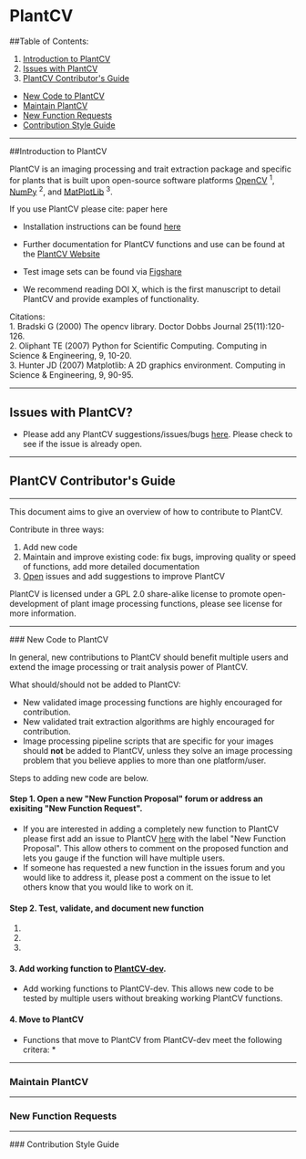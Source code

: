 # PlantCV

##Table of Contents:
1.  [Introduction to PlantCV](#introduction)
1.  [Issues with PlantCV](#issueswithplantcv)  
2.  [PlantCV Contributor's Guide](#plantcvcontributorsguide)  
  *  [New Code to PlantCV](#newcode)  
  *  [Maintain PlantCV](#maintainplantcv)  
  *  [New Function Requests](#newfunctionrequesnts)  
  *  [Contribution Style Guide](#styleguide)

---
##<a id="introduction"></a>Introduction to PlantCV

PlantCV is an imaging processing and trait extraction package and specific for plants
that is built upon open-source software platforms <a href="http://opencv.org/">OpenCV</a> <sup>1</sup>,
<a href="http://www.numpy.org/">NumPy</a> <sup>2</sup>, and <a href="http://matplotlib.org/">MatPlotLib</a> <sup>3</sup>.

<p>If you use PlantCV please cite: paper here</p>

*  Installation instructions can be found [here](http://plantcv.danforthcenter.org/pages/documentation/function_docs/installation.html)

*  Further documentation for PlantCV functions and use can be found at the [PlantCV Website](http://plantcv.danforthcenter.org/pages/documentation/)

*  Test image sets can be found via [Figshare](http://figshare.com/account/projects/3081)

*  We recommend reading DOI X, which is the first manuscript to detail PlantCV and provide examples of functionality.

<p>Citations:<br>
  1. Bradski G (2000) The opencv library. Doctor Dobbs Journal 25(11):120-126.<br>
  2. Oliphant TE (2007) Python for Scientific Computing. Computing in Science & Engineering, 9, 10-20.<br>
  3. Hunter JD (2007) Matplotlib: A 2D graphics environment. Computing in Science & Engineering, 9, 90-95.</p>

___

## <a id="issueswithplantcv"></a>Issues with PlantCV?

  * Please add any PlantCV suggestions/issues/bugs [here](https://github.com/danforthcenter/plantcv/issues). Please check to see if the issue is already open.  

---

## <a id="plantcvcontributorsguide"></a>PlantCV Contributor's Guide

___

This document aims to give an overview of how to contribute to PlantCV.

Contribute in three ways:  
  1.  Add new code  
  2.  Maintain and improve existing code: fix bugs, improving quality or speed of functions, add more detailed documentation  
  3.  [Open](https://github.com/danforthcenter/plantcv/issues) issues and add suggestions to improve PlantCV  

PlantCV is licensed under a GPL 2.0 share-alike license to promote open-development of plant image processing functions, please see license for more information.

___
###<a id="newcode"></a> New Code to PlantCV

In general, new contributions to PlantCV should benefit multiple users and extend the image processing or trait analysis power of PlantCV.  

What should/should not be added to PlantCV:
  *  New validated image processing functions are highly encouraged for contribution.  
  *  New validated trait extraction algorithms are highly encouraged for contribution.  
  *  Image processing pipeline scripts that are specific for your images should **not** be added to PlantCV, unless they solve an image processing problem that you believe applies to more than one platform/user.

Steps to adding new code are below.  

####  Step 1. Open a new "New Function Proposal" forum or address an exisiting "New Function Request".

  *  If you are interested in adding a completely new function to PlantCV please first add an issue to PlantCV [here](https://github.com/danforthcenter/plantcv/issues) with the label "New Function Proposal". This allow others to comment on the proposed function and lets you gauge if the function will have multiple users.
  *  If someone has requested a new function in the issues forum and you would like to address it, please post a comment on the issue to let others know that you would like to work on it.

#### Step 2. Test, validate, and document new function

  1.  
  2.  
  3.  

#### 3. Add working function to [PlantCV-dev](https://github.com/danforthcenter/plantcv/tree/master/lib/plantcv/dev).  

  *  Add working functions to PlantCV-dev. This allows new code to be tested by multiple users without breaking working PlantCV functions.

#### 4. Move to PlantCV

  *  Functions that move to PlantCV from PlantCV-dev meet the following critera:
    *  

___
### <a id="maintainplantcv"></a> Maintain PlantCV

___
### <a id="newfunctionrequests"></a> New Function Requests

___
###<a id="styleguide"></a> Contribution Style Guide

